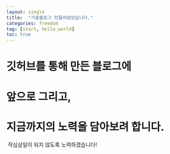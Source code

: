 ```yaml
---
layout: single
title:  "기술블로그 만들어보았습니다."
categories: freedom
tag: [start, hello_world]
toc: true
---
```


#   깃허브를 통해 만든 블로그에 

#   앞으로 그리고,

#   지금까지의 노력을 담아보려 합니다.

​     작심삼일이 되지 않도록 노력하겠습니다!



